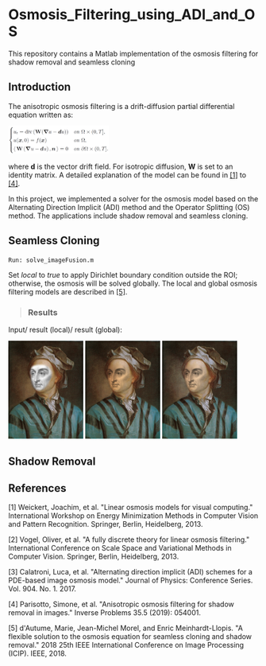 # Osmosis_Filtering_using_ADI_and_OS
This repository contains a Matlab implementation of the osmosis filtering for shadow removal and seamless cloning

## Introduction

The anisotropic osmosis filtering is a drift-diffusion partial differential equation written as:
<p align="left">
  <img width="40%" height="40%" src="./graph/aniso_osmosis.png" />
</p>

where **d** is the vector drift field. For isotropic diffusion, **W** is set to an identity matrix. A detailed explanation of the model can be found in [[1]](#1) to [[4]](#4).

In this project, we implemented a solver for the osmosis model based on the Alternating Direction Implicit (ADI) method and the Operator Splitting (OS) method. The applications include shadow removal and seamless cloning. 

## Seamless Cloning

```
Run: solve_imageFusion.m
```

Set *local* to *true* to apply Dirichlet boundary condition outside the ROI; otherwise, the osmosis will be solved globally. 
The local and global osmosis filtering models are described in [[5]](#5).

> ### Results
Input/ result (local)/ result (global):
<p align="left">
  <img width="30%" height="30%" src="./results/fusion/fusion_input.png" />
  <img width="30%" height="30%" src="./results/fusion/fusion_output_local.png" />
  <img width="30%" height="30%" src="./results/fusion/fusion_output.png" />
</p>



## Shadow Removal





## References
<a id="1">[1]</a> Weickert, Joachim, et al. "Linear osmosis models for visual computing." International Workshop on Energy Minimization Methods in Computer Vision and Pattern Recognition. Springer, Berlin, Heidelberg, 2013.

<a id="2">[2]</a> Vogel, Oliver, et al. "A fully discrete theory for linear osmosis filtering." International Conference on Scale Space and Variational Methods in Computer Vision. Springer, Berlin, Heidelberg, 2013.

<a id="3">[3]</a> Calatroni, Luca, et al. "Alternating direction implicit (ADI) schemes for a PDE-based image osmosis model." Journal of Physics: Conference Series. Vol. 904. No. 1. 2017.

<a id="4">[4]</a> Parisotto, Simone, et al. "Anisotropic osmosis filtering for shadow removal in images." Inverse Problems 35.5 (2019): 054001.

<a id="5">[5]</a> d'Autume, Marie, Jean-Michel Morel, and Enric Meinhardt-Llopis. "A flexible solution to the osmosis equation for seamless cloning and shadow removal." 2018 25th IEEE International Conference on Image Processing (ICIP). IEEE, 2018.

